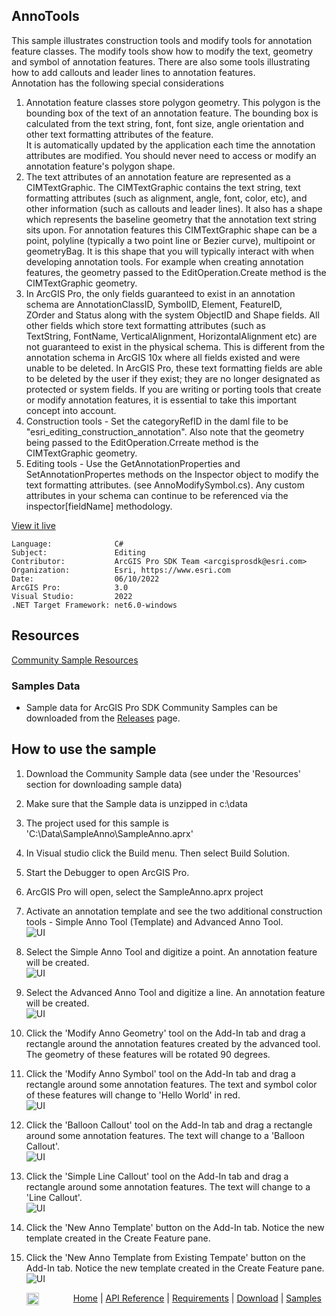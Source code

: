 ## AnnoTools

<!-- TODO: Write a brief abstract explaining this sample -->
This sample illustrates construction tools and modify tools for annotation feature classes.  The modify tools show how to modify the text, geometry and symbol of  annotation features.  There are also some tools illustrating how to add callouts and leader lines to annotation features.   
Annotation has the following special considerations  
  
1.  Annotation feature classes store polygon geometry.  This polygon is the bounding box of the text of an annotation feature. The  bounding box is calculated from the text string, font, font size, angle orientation and other text formatting attributes of the feature.   
It is automatically updated by the application each time the annotation attributes are modified. You should never need to access or  modify an annotation feature's polygon shape.  
2. The text attributes of an annotation feature are represented as a CIMTextGraphic. The CIMTextGraphic  contains the text string, text formatting attributes (such as alignment, angle, font, color, etc), and other information (such as callouts  and leader lines). It also has a shape which represents the baseline geometry that the annotation text string sits upon. For annotation  features this CIMTextGraphic shape can be a point, polyline (typically a two point line or Bezier curve), multipoint or geometryBag. It is  this shape that you will typically interact with when developing annotation tools. For example when creating annotation features, the geometry passed to the EditOperation.Create method is the CIMTextGraphic geometry.  
3.  In ArcGIS Pro, the only fields guaranteed to exist in an annotation schema are AnnotationClassID, SymbolID, Element, FeatureID,   
ZOrder and Status along with the system ObjectID and Shape fields. All other fields which store text formatting attributes (such as   
TextString, FontName, VerticalAlignment, HorizontalAlignment etc) are not guaranteed to exist in the physical schema. This is different  from the annotation schema in ArcGIS 10x where all fields existed and were unable to be deleted. In ArcGIS Pro, these text formatting  fields are able to be deleted by the user if they exist; they are no longer designated as protected or system fields. If you are writing  or porting tools that create or modify annotation features, it is essential to take this important concept into account.  
4. Construction tools - Set the categoryRefID in the daml file to be "esri_editing_construction_annotation".  Also note that the geometry being passed to the EditOperation.Crreate method is the CIMTextGraphic geometry.  
5. Editing tools - Use the GetAnnotationProperties and SetAnnotationPropertes methods on the Inspector object to modify the text formatting attributes.  (see AnnoModifySymbol.cs).  Any custom attributes in your schema can continue to be referenced via the inspector[fieldName] methodology.    
  


<a href="https://pro.arcgis.com/en/pro-app/sdk/" target="_blank">View it live</a>

<!-- TODO: Fill this section below with metadata about this sample-->
```
Language:              C#
Subject:               Editing
Contributor:           ArcGIS Pro SDK Team <arcgisprosdk@esri.com>
Organization:          Esri, https://www.esri.com
Date:                  06/10/2022
ArcGIS Pro:            3.0
Visual Studio:         2022
.NET Target Framework: net6.0-windows
```

## Resources

[Community Sample Resources](https://github.com/Esri/arcgis-pro-sdk-community-samples#resources)

### Samples Data

* Sample data for ArcGIS Pro SDK Community Samples can be downloaded from the [Releases](https://github.com/Esri/arcgis-pro-sdk-community-samples/releases) page.  

## How to use the sample
<!-- TODO: Explain how this sample can be used. To use images in this section, create the image file in your sample project's screenshots folder. Use relative url to link to this image using this syntax: ![My sample Image](FacePage/SampleImage.png) -->
1. Download the Community Sample data (see under the 'Resources' section for downloading sample data)  
1. Make sure that the Sample data is unzipped in c:\data   
1. The project used for this sample is 'C:\Data\SampleAnno\SampleAnno.aprx'  
1. In Visual studio click the Build menu. Then select Build Solution.  
1. Start the Debugger to open ArcGIS Pro.  
1. ArcGIS Pro will open, select the SampleAnno.aprx project  
1. Activate an annotation template and see the two additional construction tools - Simple Anno Tool (Template) and Advanced Anno Tool.  
![UI](Screenshots/Screen1.png)  
  
1. Select the Simple Anno Tool and digitize a point.  An annotation feature will be created.   
![UI](Screenshots/Screen2.png)  
  
1. Select the Advanced Anno Tool and digitize a line.  An annotation feature will be created.   
![UI](Screenshots/Screen3.png)  
  
1. Click the 'Modify Anno Geometry' tool on the Add-In tab and drag a rectangle around the annotation features created by the advanced tool. The geometry of these features will be rotated 90 degrees.  
1. Click the 'Modify Anno Symbol' tool on the Add-In tab and drag a rectangle around some annotation features. The text and symbol color of these features will change to 'Hello World' in red.  
![UI](Screenshots/Screen4.png)  
  
1. Click the 'Balloon Callout' tool on the Add-In tab and drag a rectangle around some annotation features. The text will change to a 'Balloon Callout'.  
![UI](Screenshots/Screen5.png)  
  
1. Click the 'Simple Line Callout' tool on the Add-In tab and drag a rectangle around some annotation features. The text will change to a 'Line Callout'.  
![UI](Screenshots/Screen6.png)  
  
1. Click the 'New Anno Template' button on the Add-In tab. Notice the new template created in the Create Feature pane.  
1. Click the 'New Anno Template from Existing Tempate' button on the Add-In tab. Notice the new template created in the Create Feature pane.  
![UI](Screenshots/Screen7.png)  
  


<!-- End -->

&nbsp;&nbsp;&nbsp;&nbsp;&nbsp;&nbsp;<img src="https://esri.github.io/arcgis-pro-sdk/images/ArcGISPro.png"  alt="ArcGIS Pro SDK for Microsoft .NET Framework" height = "20" width = "20" align="top"  >
&nbsp;&nbsp;&nbsp;&nbsp;&nbsp;&nbsp;&nbsp;&nbsp;&nbsp;&nbsp;&nbsp;&nbsp;
[Home](https://github.com/Esri/arcgis-pro-sdk/wiki) | <a href="https://pro.arcgis.com/en/pro-app/latest/sdk/api-reference" target="_blank">API Reference</a> | [Requirements](https://github.com/Esri/arcgis-pro-sdk/wiki#requirements) | [Download](https://github.com/Esri/arcgis-pro-sdk/wiki#installing-arcgis-pro-sdk-for-net) | <a href="https://github.com/esri/arcgis-pro-sdk-community-samples" target="_blank">Samples</a>
